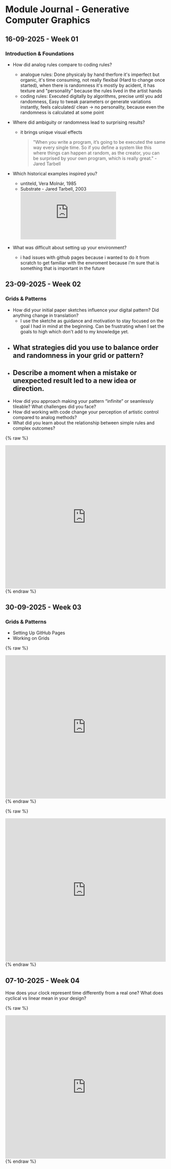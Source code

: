 # Module Journal - Generative Computer Graphics

## 16-09-2025 - Week 01

### Introduction & Foundations

- How did analog rules compare to coding rules?
  - analogue rules: Done physicaly by hand therfore it's imperfect but organic, it's time consuming, not really flexibal (Hard to change once started), when there is randomness it's mostly by acident, it has texture and "personality" because the rules lived in the artist hands
  - coding rules: Executed digitally by algorithms, precise until you add randomness, Easy to tweak parameters or generate variations instantly, feels calculated/ clean -> no personality, because even the randomness is calculated at some point

- Where did ambiguity or randomness lead to surprising results?
  - it brings unique visual effects
    > "When you write a program, it’s going to be executed the same way every single time. So if you define a system like this where things can happen at random, as the creator, you can be surprised by your own program, which is really great." - Jared Tarbell
    
- Which historical examples inspired you?
  - untiteld, Vera Molnár, 1985
  - Substrate - Jared Tarbell, 2003
  ![Example Image](https://digitalideation.github.io/gencg_h2501/slides/history.html#slide=29)
    
- What was difficult about setting up your environment?
  - i had issues with github pages because i wanted to do it from scratch to get familiar with the envroment because i'm sure that is something that is important in the future
  
## 23-09-2025 - Week 02

### Grids & Patterns

- How did your initial paper sketches influence your digital pattern? Did anything change in translation?
  - I use the sketche as guidance and motivation to stay focused on the goal I had in mind at the beginning. Can be frustrating when I set the goals to high which don't add to my knowledge yet.
- What strategies did you use to balance order and randomness in your grid or pattern?
  - 
- Describe a moment when a mistake or unexpected result led to a new idea or direction.
  - 
- How did you approach making your pattern “infinite” or seamlessly tileable? What challenges did you face?
- How did working with code change your perception of artistic control compared to analog methods?
- What did you learn about the relationship between simple rules and complex outcomes?

{% raw %}
<iframe src="https://editor.p5js.org/saraimmtech/full/4rfxuTqXl" width="100%" height="450" frameborder="no"></iframe>
{% endraw %}
  
## 30-09-2025 - Week 03

### Grids & Patterns

- Setting Up GitHub Pages
- Working on Grids

{% raw %}
<iframe src="https://editor.p5js.org/saraimmtech/full/yL7A0Io8S" width="100%" height="450" frameborder="no"></iframe> {% endraw %}

{% raw %}
<iframe src="https://editor.p5js.org/saraimmtech/full/gHh0xZ56N" width="100%" height="450" frameborder="no"></iframe> {% endraw %}

## 07-10-2025 - Week 04

How does your clock represent time differently from a real one?
What does cyclical vs linear mean in your design?

{% raw %}
<iframe src="https://editor.p5js.org/saraimmtech/full/Acucskcub" width="100%" height="450" frameborder="no"></iframe>
{% endraw %}
